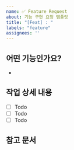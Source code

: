 ```yaml
---
name: ✅ Feature Request
about: 기능 구현 요청 템플릿
title: "[Feat] : "
labels: "feature"
assignees: ''
---
```

<!-- 모든 항목은 가급적 작은 단위로 나누어 작성해주세요.
필요하다면, 다양한 부제목을 추가해도 좋습니다.-->
## 어떤 기능인가요?
- 
## 작업 상세 내용
- [ ] Todo
- [ ] Todo
- [ ] Todo

## 참고 문서
<!-- 링크 및 이슈번호 등 추가적으로 이 이슈의 해결 혹은 문제 인지를 위해 필요한 자료를 첨부해주세요 -->


<!--개발 일정은 가장 큰 단위의 이슈에 작성해주세요 -->
<!--
## 개발 일정
S: 0.5일 M: 1일 L: 2일

| 이슈 이름 | 일감 사이즈 |
| --- | --- |
| | |
| 합계 | 00일 |
-->

